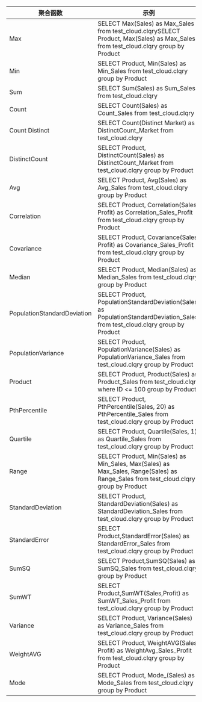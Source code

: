 
| 聚合函数                    | 示例                                                         |
| --------------------------- | ------------------------------------------------------------ |
| Max                         | SELECT Max(Sales) as Max_Sales from test_cloud.clqrySELECT Product, Max(Sales) as Max_Sales from test_cloud.clqry group by Product |
| Min                         | SELECT Product, Min(Sales) as Min_Sales from test_cloud.clqry group by Product |
| Sum                         | SELECT Sum(Sales) as Sum_Sales from test_cloud.clqry         |
| Count                       | SELECT Count(Sales) as Count_Sales from test_cloud.clqry     |
| Count Distinct              | SELECT Count(Distinct Market) as DistinctCount_Market from test_cloud.clqry |
| DistinctCount               | SELECT Product, DistinctCount(Sales) as DistinctCount_Market from test_cloud.clqry group by Product |
| Avg                         | SELECT Product, Avg(Sales) as Avg_Sales from test_cloud.clqry group by Product |
| Correlation                 | SELECT Product, Correlation(Sales, Profit) as Correlation_Sales_Profit from test_cloud.clqry group by Product |
| Covariance                  | SELECT Product, Covariance(Sales, Profit) as Covariance_Sales_Profit from test_cloud.clqry group by Product |
| Median                      | SELECT Product, Median(Sales) as Median_Sales from test_cloud.clqry group by Product |
| PopulationStandardDeviation | SELECT Product, PopulationStandardDeviation(Sales) as PopulationStandardDeviation_Sales from test_cloud.clqry group by Product |
| PopulationVariance          | SELECT Product, PopulationVariance(Sales) as PopulationVariance_Sales from test_cloud.clqry group by Product |
| Product                     | SELECT Product, Product(Sales) as Product_Sales from test_cloud.clqry where ID <= 100 group by Product |
| PthPercentile               | SELECT Product, PthPercentile(Sales, 20) as PthPercentile_Sales from test_cloud.clqry group by Product |
| Quartile                    | SELECT Product, Quartile(Sales, 1) as Quartile_Sales from test_cloud.clqry group by Product |
| Range                       | SELECT Product, Min(Sales) as Min_Sales, Max(Sales) as Max_Sales, Range(Sales) as Range_Sales from test_cloud.clqry group by Product |
| StandardDeviation           | SELECT Product, StandardDeviation(Sales) as StandardDeviation_Sales from test_cloud.clqry group by Product |
| StandardError               | SELECT Product,StandardError(Sales) as StandardError_Sales from test_cloud.clqry group by Product |
| SumSQ                       | SELECT Product,SumSQ(Sales) as SumSQ_Sales from test_cloud.clqry group by Product |
| SumWT                       | SELECT Product,SumWT(Sales,Profit) as SumWT_Sales_Profit from test_cloud.clqry group by Product |
| Variance                    | SELECT Product, Variance(Sales) as Variance_Sales from test_cloud.clqry group by Product |
| WeightAVG                   | SELECT Product, WeightAVG(Sales, Profit) as WeightAvg_Sales_Profit from test_cloud.clqry group by Product |
| Mode                       | SELECT Product, Mode_(Sales) as Mode_Sales from test_cloud.clqry group by Product |
